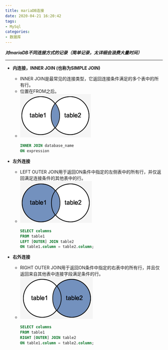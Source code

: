 ```yaml
---
title: mariaDB连接
date: 2020-04-21 16:20:42
tags:
- MySql
categories:
- 数据库
---
```

***对mariaDB不同连接方式的记录（简单记录，太详细会浪费大量时间）***
<!--more-->
---
- **内连接，INNER JOIN (也称为SIMPLE JOIN)**
  - INNER JOIN是最常见的连接类型，它返回连接条件满足的多个表中的所有行。
  - 位置在FROM之后。
  - ![内连接](/images/connect_1.png)
    ```sql
    INNER JOIN database_name  
    ON expression
    ```

- **左外连接**
  - LEFT OUTER JOIN用于返回ON条件中指定的左侧表中的所有行，并仅返回满足连接条件的其他表中的行。
  - ![左外连接](/images/connect_2.png)
    ```sql
    SELECT columns  
    FROM table1  
    LEFT [OUTER] JOIN table2  
    ON table1.column = table2.column;
    ```

- **右外连接**
  - RIGHT OUTER JOIN用于返回ON条件中指定的右表中的所有行，并且仅返回来自其他表中连接字段满足条件的行。
  - ![右外连接](/images/connect_3.png)
    ```sql
    SELECT columns  
    FROM table1  
    RIGHT [OUTER] JOIN table2  
    ON table1.column = table2.column;
    ```


